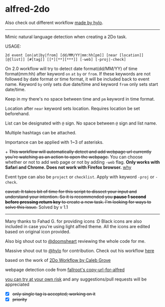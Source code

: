 # alfred-2do

Also check out different workflow [made by hylo](https://github.com/hylo926/alfred-2do).

------

Mimic natural language detection when creating a 2Do task.

USAGE:

```
2d event [on|at|by|from] [dd/MM/YY|mm:hh[pm]] [near [location]] [@[list]] [#[tag]] [[*][**][***]] [-web] [-proj|-check]
```

On 2.0 workflow will try to detect date format(dd/MM/YY) of time format(mm:hh) after keyword `on` `at` `by` or  `from`. If these keywords are not followed by date format or time format, it will be included back to event name. Keyword `by` only sets due date/time and keyword `from` only sets start date/time. 

Keep in my there's no space between time and `pm` keyword in time format.

Location after `near` keyword sets location. Requires location be set beforehand.

List can be designated with `@` sign. No space between `@` sign and list name.

Multiple hashtags can be attached.

Importance can be applied with 1~3 of asterisks.

\+ ~~This workflow will automatically detect and add webpage url currently you're watching as an action to open the webpage.~~ You can choose whether or not to add web page or not by adding `-web` flag. **Only works with Safari and Chrome. Does not work with Firefox browser.** [why](https://github.com/Canorus/alfred-2do/issues/3)

Event type can also be `project` or `checklist`. Apply with keyword `-proj` or `-check`.

~~caveat: It takes bit of time for this script to dissect your input and understand your intention. So it is recommended you **pause 1 second before pressing return key** to create a new task. I'm looking for ways to solve this issue.~~ Solved by v 1.1

------

Many thanks to Fahad G. for providing icons :D Black icons are also included in case you're using light alfred theme. All the icons are edited based on original icon provided.

Also big shout out to [@doomsheart](https://github.com/doomsheart) reviewing the whole code for me.

Massive shout out to [@hylo](https://github.com/hylo926) for contribution. Check out his workflow [here](https://github.com/hylo926/alfred-2do)

based on the work of [2Do Workflow by Caleb Grove](https://www.alfredforum.com/topic/3811-2do-workflow/?do=findComment&comment=22721)

webpage detection code from [fallroot's copy-url-for-alfred](https://github.com/fallroot/copy-url-for-alfred)

[you can try at your own risk](https://github.com/Canorus/alfred-2do/raw/master/workflow/alfred-2Do_2.0.alfredworkflow) and any suggestions/pull requests will be appreciated

- [x] ~~only single tag is accepted; working on it~~
- [x] ~~priority~~
